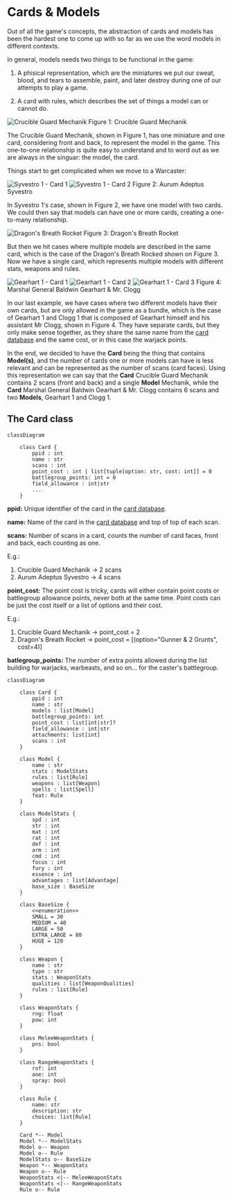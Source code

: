 # Cards & Models

Out of all the game's concepts, the abstraction of cards and models has been the hardest
one to come up with so far as we use the word models in different contexts.

In general, models needs two things to be functional in the game:

1. A phisical representation, which are the miniatures we put our sweat, blood, and 
tears to assemble, paint, and later destroy during one of our attempts to play a game.

2. A card with rules, which describes the set of things a model can or cannot do.

![Crucible Guard Mechanik](https://scans.ironcodex.net/32dcae04-0652-34eb-ab91-f5c3fe1cd1ae)
Figure 1: Crucible Guard Mechanik

The Crucible Guard Mechanik, shown in Figure 1, has one miniature and one card, considering front and back, to represent the model in the game. This one-to-one
relationship is quite easy to understand and to word out as we are always in the
singuar: the model, the card.

Things start to get complicated when we move to a Warcaster:

![Syvestro 1 - Card 1](https://scans.ironcodex.net/76d6372b-ef7d-3c3a-96c4-cf523754a42d)
![Syvestro 1 - Card 2](https://scans.ironcodex.net/0d1444fd-86c2-39a4-9016-b34fdefbb056)
Figure 2: Aurum Adeptus Syvestro

In Syvestro 1's case, shown in Figure 2, we have one model with two cards. We could
then say that models can have one or more cards, creating a one-to-many relationship.

![Dragon's Breath Rocket](https://scans.ironcodex.net/2c9bf1bf-29c7-3d42-9fb2-29e930895775)
Figure 3: Dragon's Breath Rocket

But then we hit cases where multiple models are described in the same card, which is the
case of the Dragon's Breath Rocked shown on Figure 3. Now we have a single card, which
represents multiple models with different stats, weapons and rules.

![Gearhart 1 - Card 1](https://scans.ironcodex.net/9ba23fd9-b0e7-3762-8c91-478209bbf819)
![Gearhart 1 - Card 2](https://scans.ironcodex.net/134a0355-96cb-3366-9fe0-56a5010ce8ca)
![Gearhart 1 - Card 3](https://scans.ironcodex.net/6a00a4aa-2474-3dc7-bbd5-56ac36289a2b)
Figure 4: Marshal General Baldwin Gearhart & Mr. Clogg

In our last example, we have cases where two different models have their own cards, but
are only allowed in the game as a bundle, which is the case of Gearhart 1 and Clogg 1 that is composed of Gearhart himself and his assistant Mr Clogg, shown in Figure 4.
They have separate cards, but they only make sense together, as they share the same name
from the [card database][1] and the same cost, or in this
case the warjack points.

In the end, we decided to have the **Card** being the thing that
contains **Model(s)**, and the number of cards one or more models
can have is less relevant and can be represented as the number of
scans (card faces). Using this representation we can say that the
**Card** Crucible Guard Mechanik contains 2 scans (front and back) and a single **Model** Mechanik, while the **Card** Marshal General Baldwin Gearhart & Mr. Clogg contains 6 scans and two **Models**, Gearhart 1 and Clogg 1.

## The Card class

```mermaid
classDiagram

    class Card {
        ppid : int
        name : str
        scans : int
        point_cost : int | list[tuple[option: str, cost: int]] = 0
        battlegroup_points: int = 0
        field_allowance : int|str
        ...
    }
```

**ppid:** Unique identifier of the card in the [card database][1].

**name:** Name of the card in the [card database][1] and top of top
of each scan.

**scans:** Number of scans in a card, counts the number of card
faces, front and back, each counting as one.

E.g.:
1. Crucible Guard Mechanik -> 2 scans
2. Aurum Adeptus Syvestro -> 4 scans

**point_cost:** The point cost is tricky, cards will either contain
point costs or battlegroup allowance points, never both at the same
time. Point costs can be just the cost itself or a list of options
and their cost.

E.g.:
1. Crucible Guard Mechanik -> point_cost = 2
2. Dragon's Breath Rocket -> point_cost = [(option="Gunner & 2 Grunts", cost=4)]

**batlegroup_points:** The number of extra points allowed during the
list building for warjacks, warbeasts, and so on... for the caster's
battlegroup.

```mermaid
classDiagram

    class Card {
        ppid : int
        name : str
        models : list[Model]
        battlegroup_points: int
        point_cost : list[int|str]?
        field_allowance : int|str
        attachments: list[int]
        scans : int
    }

    class Model {
        name : str
        stats : ModelStats
        rules : list[Rule]
        weapons : list[Weapon]
        spells : list[Spell]
        feat: Rule
    }

    class ModelStats {
        spd : int
        str : int
        mat : int
        rat : int
        def : int
        arm : int
        cmd : int
        focus : int
        fury : int
        essence : int
        advantages : list[Advantage]
        base_size : BaseSize
    }

    class BaseSize {
        <<enumeration>>
        SMALL = 30
        MEDIUM = 40
        LARGE = 50
        EXTRA_LARGE = 80
        HUGE = 120
    }

    class Weapon {
        name : str
        type : str
        stats : WeaponStats
        qualities : list[WeaponQualities]
        rules : list[Rule]
    }

    class WeaponStats {
        rng: float
        pow: int
    }

    class MeleeWeaponStats {
        pns: bool
    }

    class RangeWeaponStats {
        rof: int
        aoe: int
        spray: bool
    }

    class Rule {
        name: str
        description: str
        choices: list[Rule]
    }

    Card *-- Model
    Model *-- ModelStats
    Model o-- Weapon
    Model o-- Rule
    ModelStats o-- BaseSize
    Weapon *-- WeaponStats
    Weapon o-- Rule
    WeaponStats <|-- MeleeWeaponStats
    WeaponStats <|-- RangeWeaponStats
    Rule o-- Rule
```

[1]: https://cards.privateerpress.com